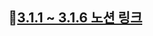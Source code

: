 ## 👀[3.1.1 ~ 3.1.6 노션 링크](https://selective-scarer-9c2.notion.site/3-a225c13d16154d83bb3024716a5d9d07?pvs=4)
